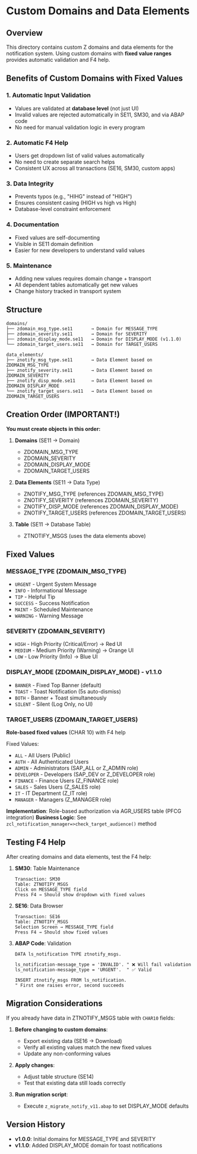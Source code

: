# Custom Domains and Data Elements

## Overview

This directory contains custom Z domains and data elements for the notification system. Using custom domains with **fixed value ranges** provides automatic validation and F4 help.

## Benefits of Custom Domains with Fixed Values

### 1. **Automatic Input Validation**
- Values are validated at **database level** (not just UI)
- Invalid values are rejected automatically in SE11, SM30, and via ABAP code
- No need for manual validation logic in every program

### 2. **Automatic F4 Help**
- Users get dropdown list of valid values automatically
- No need to create separate search helps
- Consistent UX across all transactions (SE16, SM30, custom apps)

### 3. **Data Integrity**
- Prevents typos (e.g., "HIHG" instead of "HIGH")
- Ensures consistent casing (HIGH vs high vs High)
- Database-level constraint enforcement

### 4. **Documentation**
- Fixed values are self-documenting
- Visible in SE11 domain definition
- Easier for new developers to understand valid values

### 5. **Maintenance**
- Adding new values requires domain change + transport
- All dependent tables automatically get new values
- Change history tracked in transport system

## Structure

```
domains/
├── zdomain_msg_type.se11       → Domain for MESSAGE_TYPE
├── zdomain_severity.se11       → Domain for SEVERITY
├── zdomain_display_mode.se11   → Domain for DISPLAY_MODE (v1.1.0)
└── zdomain_target_users.se11   → Domain for TARGET_USERS

data_elements/
├── znotify_msg_type.se11       → Data Element based on ZDOMAIN_MSG_TYPE
├── znotify_severity.se11       → Data Element based on ZDOMAIN_SEVERITY
├── znotify_disp_mode.se11      → Data Element based on ZDOMAIN_DISPLAY_MODE
└── znotify_target_users.se11   → Data Element based on ZDOMAIN_TARGET_USERS
```

## Creation Order (IMPORTANT!)

**You must create objects in this order:**

1. **Domains** (SE11 → Domain)
   - ZDOMAIN_MSG_TYPE
   - ZDOMAIN_SEVERITY
   - ZDOMAIN_DISPLAY_MODE
   - ZDOMAIN_TARGET_USERS

2. **Data Elements** (SE11 → Data Type)
   - ZNOTIFY_MSG_TYPE (references ZDOMAIN_MSG_TYPE)
   - ZNOTIFY_SEVERITY (references ZDOMAIN_SEVERITY)
   - ZNOTIFY_DISP_MODE (references ZDOMAIN_DISPLAY_MODE)
   - ZNOTIFY_TARGET_USERS (references ZDOMAIN_TARGET_USERS)

3. **Table** (SE11 → Database Table)
   - ZTNOTIFY_MSGS (uses the data elements above)

## Fixed Values

### MESSAGE_TYPE (ZDOMAIN_MSG_TYPE)
- `URGENT` - Urgent System Message
- `INFO` - Informational Message
- `TIP` - Helpful Tip
- `SUCCESS` - Success Notification
- `MAINT` - Scheduled Maintenance
- `WARNING` - Warning Message

### SEVERITY (ZDOMAIN_SEVERITY)
- `HIGH` - High Priority (Critical/Error) → Red UI
- `MEDIUM` - Medium Priority (Warning) → Orange UI
- `LOW` - Low Priority (Info) → Blue UI

### DISPLAY_MODE (ZDOMAIN_DISPLAY_MODE) - v1.1.0
- `BANNER` - Fixed Top Banner (default)
- `TOAST` - Toast Notification (5s auto-dismiss)
- `BOTH` - Banner + Toast simultaneously
- `SILENT` - Silent (Log Only, no UI)

### TARGET_USERS (ZDOMAIN_TARGET_USERS)
**Role-based fixed values** (CHAR 10) with F4 help

Fixed Values:
- `ALL` - All Users (Public)
- `AUTH` - All Authenticated Users
- `ADMIN` - Administrators (SAP_ALL or Z_ADMIN role)
- `DEVELOPER` - Developers (SAP_DEV or Z_DEVELOPER role)
- `FINANCE` - Finance Users (Z_FINANCE role)
- `SALES` - Sales Users (Z_SALES role)
- `IT` - IT Department (Z_IT role)
- `MANAGER` - Managers (Z_MANAGER role)

**Implementation**: Role-based authorization via AGR_USERS table (PFCG integration)
**Business Logic**: See `zcl_notification_manager=>check_target_audience()` method

## Testing F4 Help

After creating domains and data elements, test the F4 help:

1. **SM30**: Table Maintenance
   ```
   Transaction: SM30
   Table: ZTNOTIFY_MSGS
   Click on MESSAGE_TYPE field
   Press F4 → Should show dropdown with fixed values
   ```

2. **SE16**: Data Browser
   ```
   Transaction: SE16
   Table: ZTNOTIFY_MSGS
   Selection Screen → MESSAGE_TYPE field
   Press F4 → Should show fixed values
   ```

3. **ABAP Code**: Validation
   ```abap
   DATA ls_notification TYPE ztnotify_msgs.

   ls_notification-message_type = 'INVALID'. " ❌ Will fail validation
   ls_notification-message_type = 'URGENT'.  " ✅ Valid

   INSERT ztnotify_msgs FROM ls_notification.
   " First one raises error, second succeeds
   ```

## Migration Considerations

If you already have data in ZTNOTIFY_MSGS table with `CHAR10` fields:

1. **Before changing to custom domains**:
   - Export existing data (SE16 → Download)
   - Verify all existing values match the new fixed values
   - Update any non-conforming values

2. **Apply changes**:
   - Adjust table structure (SE14)
   - Test that existing data still loads correctly

3. **Run migration script**:
   - Execute `z_migrate_notify_v11.abap` to set DISPLAY_MODE defaults

## Version History

- **v1.0.0**: Initial domains for MESSAGE_TYPE and SEVERITY
- **v1.1.0**: Added DISPLAY_MODE domain for toast notifications
